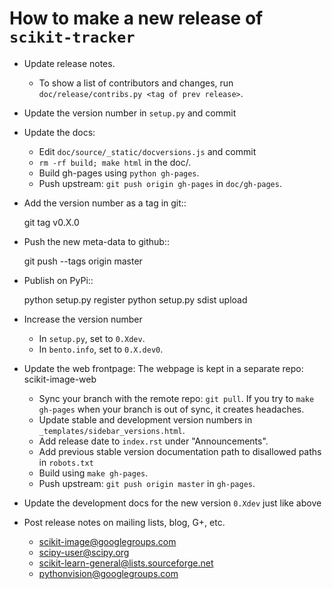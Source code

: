 # How to make a new release of `scikit-tracker`

- Update release notes.

  - To show a list of contributors and changes, run
    `doc/release/contribs.py <tag of prev release>`.

- Update the version number in `setup.py` and commit

- Update the docs:

  - Edit `doc/source/_static/docversions.js` and commit
  - `rm -rf build; make html` in the doc/.
  - Build gh-pages using `python gh-pages`.
  - Push upstream: `git push origin gh-pages` in `doc/gh-pages`.

- Add the version number as a tag in git::

   git tag v0.X.0

- Push the new meta-data to github::

   git push --tags origin master

- Publish on PyPi::

   python setup.py register
   python setup.py sdist upload

- Increase the version number

  - In `setup.py`, set to `0.Xdev`.
  - In `bento.info`, set to `0.X.dev0`.

- Update the web frontpage:
  The webpage is kept in a separate repo: scikit-image-web

  - Sync your branch with the remote repo: `git pull`.
    If you try to `make gh-pages` when your branch is out of sync, it
    creates headaches.
  - Update stable and development version numbers in
    `_templates/sidebar_versions.html`.
  - Add release date to `index.rst` under "Announcements".
  - Add previous stable version documentation path to disallowed paths
    in `robots.txt`
  - Build using `make gh-pages`.
  - Push upstream: `git push origin master` in `gh-pages`.

- Update the development docs for the new version `0.Xdev` just like above

- Post release notes on mailing lists, blog, G+, etc.

  - scikit-image@googlegroups.com
  - scipy-user@scipy.org
  - scikit-learn-general@lists.sourceforge.net
  - pythonvision@googlegroups.com
